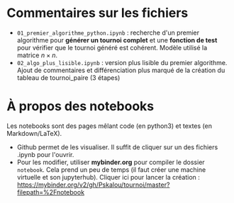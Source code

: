 # Commentaires sur les fichiers

* `01_premier_algorithme_python.ipynb` : recherche d'un premier algorithme pour **générer un tournoi complet** et une **fonction de test** pour vérifier que le tournoi généré est cohérent. Modèle utilisé la matrice $n \times n$.
*  `02_algo_plus_lisible.ipynb` : version plus lisible du premier algorithme. Ajout de commentaires et différenciation plus marqué de la création du tableau de tournoi_paire (3 étapes)



# À propos des notebooks

Les notebooks sont des pages mêlant code (en python3) et textes (en Markdown/LaTeX).

* Github permet de les visualiser. Il suffit de cliquer sur un des fichiers .ipynb pour l'ouvrir.
* Pour les modifier, utiliser **mybinder.org** pour compiler le dossier `notebook`. Cela prend un peu de temps (il faut créer une machine virtuelle et son jupyterhub). Cliquer ici pour lancer la création : https://mybinder.org/v2/gh/Pskalou/tournoi/master?filepath=%2Fnotebook
